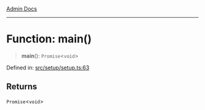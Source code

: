 [Admin Docs](/)

---

# Function: main()

> **main**(): `Promise`\<`void`\>

Defined in: [src/setup/setup.ts:63](https://github.com/PalisadoesFoundation/talawa-admin/blob/main/src/setup/setup.ts#L63)

## Returns

`Promise`\<`void`\>
